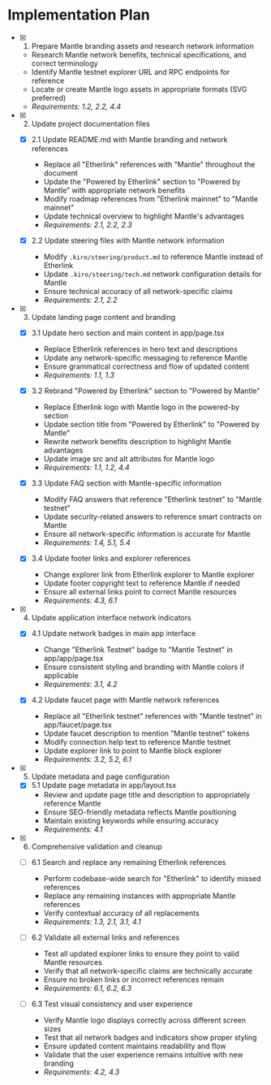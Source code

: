 # Implementation Plan

- [x] 1. Prepare Mantle branding assets and research network information
  - Research Mantle network benefits, technical specifications, and correct terminology
  - Identify Mantle testnet explorer URL and RPC endpoints for reference
  - Locate or create Mantle logo assets in appropriate formats (SVG preferred)
  - _Requirements: 1.2, 2.2, 4.4_

- [x] 2. Update project documentation files
  - [x] 2.1 Update README.md with Mantle branding and network references
    - Replace all "Etherlink" references with "Mantle" throughout the document
    - Update the "Powered by Etherlink" section to "Powered by Mantle" with appropriate network benefits
    - Modify roadmap references from "Etherlink mainnet" to "Mantle mainnet"
    - Update technical overview to highlight Mantle's advantages
    - _Requirements: 2.1, 2.2, 2.3_

  - [x] 2.2 Update steering files with Mantle network information
    - Modify `.kiro/steering/product.md` to reference Mantle instead of Etherlink
    - Update `.kiro/steering/tech.md` network configuration details for Mantle
    - Ensure technical accuracy of all network-specific claims
    - _Requirements: 2.1, 2.2_

- [x] 3. Update landing page content and branding
  - [x] 3.1 Update hero section and main content in app/page.tsx
    - Replace Etherlink references in hero text and descriptions
    - Update any network-specific messaging to reference Mantle
    - Ensure grammatical correctness and flow of updated content
    - _Requirements: 1.1, 1.3_

  - [x] 3.2 Rebrand "Powered by Etherlink" section to "Powered by Mantle"
    - Replace Etherlink logo with Mantle logo in the powered-by section
    - Update section title from "Powered by Etherlink" to "Powered by Mantle"
    - Rewrite network benefits description to highlight Mantle advantages
    - Update image src and alt attributes for Mantle logo
    - _Requirements: 1.1, 1.2, 4.4_

  - [x] 3.3 Update FAQ section with Mantle-specific information
    - Modify FAQ answers that reference "Etherlink testnet" to "Mantle testnet"
    - Update security-related answers to reference smart contracts on Mantle
    - Ensure all network-specific information is accurate for Mantle
    - _Requirements: 1.4, 5.1, 5.4_

  - [x] 3.4 Update footer links and explorer references
    - Change explorer link from Etherlink explorer to Mantle explorer
    - Update footer copyright text to reference Mantle if needed
    - Ensure all external links point to correct Mantle resources
    - _Requirements: 4.3, 6.1_

- [x] 4. Update application interface network indicators
  - [x] 4.1 Update network badges in main app interface
    - Change "Etherlink Testnet" badge to "Mantle Testnet" in app/app/page.tsx
    - Ensure consistent styling and branding with Mantle colors if applicable
    - _Requirements: 3.1, 4.2_

  - [x] 4.2 Update faucet page with Mantle network references
    - Replace all "Etherlink testnet" references with "Mantle testnet" in app/faucet/page.tsx
    - Update faucet description to mention "Mantle testnet" tokens
    - Modify connection help text to reference Mantle testnet
    - Update explorer link to point to Mantle block explorer
    - _Requirements: 3.2, 5.2, 6.1_

- [x] 5. Update metadata and page configuration
  - [x] 5.1 Update page metadata in app/layout.tsx
    - Review and update page title and description to appropriately reference Mantle
    - Ensure SEO-friendly metadata reflects Mantle positioning
    - Maintain existing keywords while ensuring accuracy
    - _Requirements: 4.1_

- [x] 6. Comprehensive validation and cleanup
  - [ ] 6.1 Search and replace any remaining Etherlink references
    - Perform codebase-wide search for "Etherlink" to identify missed references
    - Replace any remaining instances with appropriate Mantle references
    - Verify contextual accuracy of all replacements
    - _Requirements: 1.3, 2.1, 3.1, 4.1_

  - [ ] 6.2 Validate all external links and references
    - Test all updated explorer links to ensure they point to valid Mantle resources
    - Verify that all network-specific claims are technically accurate
    - Ensure no broken links or incorrect references remain
    - _Requirements: 6.1, 6.2, 6.3_

  - [ ] 6.3 Test visual consistency and user experience
    - Verify Mantle logo displays correctly across different screen sizes
    - Test that all network badges and indicators show proper styling
    - Ensure updated content maintains readability and flow
    - Validate that the user experience remains intuitive with new branding
    - _Requirements: 4.2, 4.3_